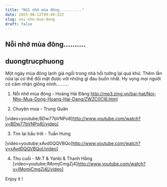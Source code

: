 ```yaml
---
title: "Nỗi nhớ mùa đông.........."
date: 2025-06-12T09:49:32Z
slug: noi-nho-mua-dong
draft: false
---
```


## Nỗi nhớ mùa đông..........

## duongtrucphuong

Một ngày mùa đông lạnh giá ngồi trong nhà hồi tưởng lại quá khứ. Thêm lần nữa lại có thể đối mặt được với những gì đau buồn nhất. Hy vọng mọi người có cảm nhận giống mình..........

1. Nỗi nhớ mùa đông - Hoàng Hải Đăng
http://mp3.zing.vn/bai-hat/Noi-Nho-Mua-Dong-Hoang-Hai-Dang/ZWZC0CI6.html

2. Chuyện mưa - Trung Quân 

[video=youtube;BDw77bVNPo8]http://www.youtube.com/watch?v=BDw77bVNPo8[/video]

3. Tìm lại bầu trời - Tuấn Hưng

[video=youtube;xAvd0QQVBQo]http://www.youtube.com/watch?v=xAvd0QQVBQo[/video]

4. Thu cuối - Mr.T & Yanbi & Thanh Hằng
[video=youtube;IMomjCmgZj4]http://www.youtube.com/watch?v=IMomjCmgZj4[/video]

Enjoy it !